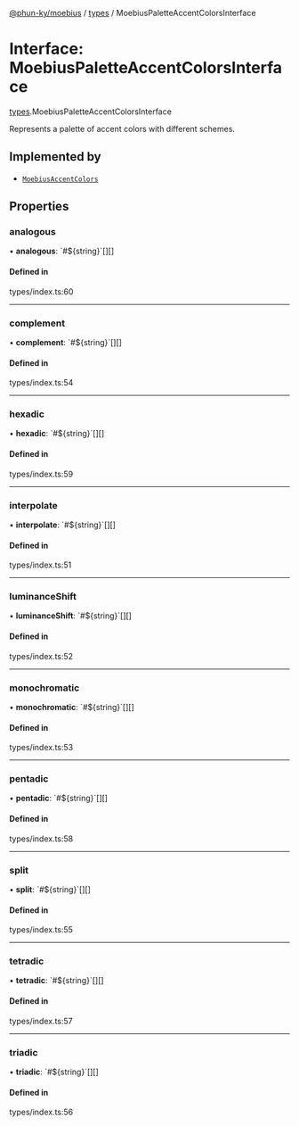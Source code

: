 [@phun-ky/moebius](../README.md) / [types](../modules/types.md) / MoebiusPaletteAccentColorsInterface

# Interface: MoebiusPaletteAccentColorsInterface

[types](../modules/types.md).MoebiusPaletteAccentColorsInterface

Represents a palette of accent colors with different schemes.

## Implemented by

- [`MoebiusAccentColors`](../classes/classes_MoebiusAccentColors.MoebiusAccentColors.md)

## Properties

### analogous

• **analogous**: \`#${string}\`[][]

#### Defined in

types/index.ts:60

___

### complement

• **complement**: \`#${string}\`[][]

#### Defined in

types/index.ts:54

___

### hexadic

• **hexadic**: \`#${string}\`[][]

#### Defined in

types/index.ts:59

___

### interpolate

• **interpolate**: \`#${string}\`[][]

#### Defined in

types/index.ts:51

___

### luminanceShift

• **luminanceShift**: \`#${string}\`[][]

#### Defined in

types/index.ts:52

___

### monochromatic

• **monochromatic**: \`#${string}\`[][]

#### Defined in

types/index.ts:53

___

### pentadic

• **pentadic**: \`#${string}\`[][]

#### Defined in

types/index.ts:58

___

### split

• **split**: \`#${string}\`[][]

#### Defined in

types/index.ts:55

___

### tetradic

• **tetradic**: \`#${string}\`[][]

#### Defined in

types/index.ts:57

___

### triadic

• **triadic**: \`#${string}\`[][]

#### Defined in

types/index.ts:56

